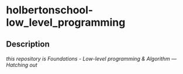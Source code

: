 # holbertonschool-low_level_programming
## Description
###### this repository is Foundations - Low-level programming & Algorithm ― Hatching out